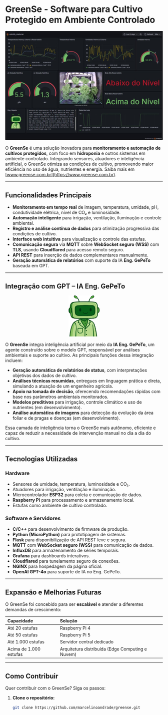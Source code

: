 # GreenSe - Software para Cultivo Protegido em Ambiente Controlado

<div align="center">
  <img src="https://github.com/marcelinoandrade/greense/blob/main/dashboardGreense.jpg" alt="GreenSe Logo" width="800">
</div>

O **GreenSe** é uma solução inovadora para **monitoramento e automação de cultivos protegidos**, com foco em **hidroponia** e outros sistemas em ambiente controlado. Integrando sensores, atuadores e inteligência artificial, o GreenSe otimiza as condições de cultivo, promovendo maior eficiência no uso de água, nutrientes e energia. Saiba mais em [www.greense.com.br](https://www.greense.com.br).

---

## Funcionalidades Principais

- **Monitoramento em tempo real** de imagem, temperatura, umidade, pH, condutividade elétrica, nível de CO₂ e luminosidade.
- **Automação inteligente** para irrigação, ventilação, iluminação e controle ambiental.
- **Registro e análise contínua de dados** para otimização progressiva das condições de cultivo.
- **Interface web intuitiva** para visualização e controle das estufas.
- **Comunicação segura** via **MQTT** sobre **WebSocket seguro (WSS)** com **TLS**, usando **Cloudflared** para acesso remoto seguro.
- **API REST** para inserção de dados complementares manualmente.
- **Geração automática de relatórios** com suporte da IA **Eng. GePeTo** baseada em GPT.

---

## Integração com GPT – IA Eng. GePeTo

<div align="center">
  <img src="https://github.com/marcelinoandrade/greense/blob/main/gepeto.png" alt="Eng. Gepeto" width="100">
</div>

O **GreenSe** integra inteligência artificial por meio da **IA Eng. GePeTo**, um agente construído sobre o modelo GPT, responsável por análises ambientais e suporte ao cultivo. As principais funções dessa integração incluem:

- **Geração automática de relatórios de status**, com interpretações objetivas dos dados de cultivo.
- **Análises técnicas resumidas**, entregues em linguagem prática e direta, simulando a atuação de um engenheiro agrícola.
- **Apoio na tomada de decisão**, oferecendo recomendações rápidas com base nos parâmetros ambientais monitorados.
- **Modelos preditivos** para irrigação, controle climático e uso de nutrientes (em desenvolvimento).
- **Análise automática de imagens** para detecção da evolução da área foliar e de pragas e doenças (em desenvolvimento).

Essa camada de inteligência torna o GreenSe mais autônomo, eficiente e capaz de reduzir a necessidade de intervenção manual no dia a dia do cultivo.


---

## Tecnologias Utilizadas

### Hardware
- Sensores de umidade, temperatura, luminosidade e CO₂.
- Atuadores para irrigação, ventilação e iluminação.
- Microcontrolador **ESP32** para coleta e comunicação de dados.
- **Raspberry Pi** para processamento e armazenamento local.
- Estufas como ambiente de cultivo controlado.

### Software e Servidores
- **C/C++** para desenvolvimento de firmware de produção.
- **Python (MicroPython)** para prototipagem de sistemas.
- **Flask** para disponibilização de API REST leve e segura.
- **MQTT** com **WebSocket seguro (WSS)** para comunicação de dados.
- **InfluxDB** para armazenamento de séries temporais.
- **Grafana** para dashboards interativos.
- **Cloudflared** para tunelamento seguro de conexões.
- **NGINX** para hospedagem da página oficial.
- **OpenAI GPT-4o** para suporte de IA no Eng. GePeTo.

---

## Expansão e Melhorias Futuras

O GreenSe foi concebido para ser **escalável** e atender a diferentes demandas de crescimento:

| Capacidade | Solução |
|:-----------|:--------|
| Até 20 estufas | Raspberry Pi 4 |
| Até 50 estufas | Raspberry Pi 5 |
| Até 1.000 estufas | Servidor central dedicado |
| Acima de 1.000 estufas | Arquitetura distribuída (Edge Computing e Nuvem) |

---


## Como Contribuir

Quer contribuir com o GreenSe? Siga os passos:

1. **Clone o repositório:**
   ```bash
   git clone https://github.com/marcelinoandrade/greense.git
